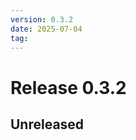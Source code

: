 ```yaml
---
version: 0.3.2
date: 2025-07-04
tag: 
---
```


# Release 0.3.2

## **Unreleased**

<!-- New entries will be added here -->

